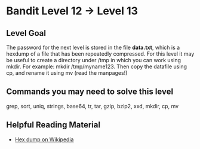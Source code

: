 Bandit Level 12 &rarr; Level 13
===============================

Level Goal
----------

The password for the next level is stored in the file **data.txt**,
which is a hexdump of a file that has been repeatedly compressed. For
this level it may be useful to create a directory under /tmp in which
you can work using mkdir. For example: mkdir /tmp/myname123. Then copy
the datafile using cp, and rename it using mv (read the manpages!)

Commands you may need to solve this level
-----------------------------------------

grep, sort, uniq, strings, base64, tr, tar, gzip, bzip2, xxd, mkdir, cp,
mv

Helpful Reading Material
------------------------

-   [Hex dump on Wikipedia](http://en.wikipedia.org/wiki/Hex_dump)
